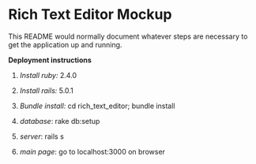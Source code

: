 # Rich Text Editor Mockup

This README would normally document whatever steps are necessary to get the
application up and running.

 **Deployment instructions**
 
 1. *Install ruby:*  2.4.0 
  
 2. *Install rails:*  5.0.1    
 
 3. *Bundle install:* cd rich_text_editor; bundle install   
  
 4. *database*: rake db:setup
     
 5.  *server*: rails s

 6.  *main page*: go to localhost:3000 on browser
